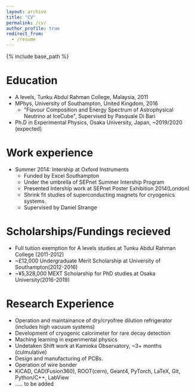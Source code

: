 ```yaml
---
layout: archive
title: "CV"
permalink: /cv/
author_profile: true
redirect_from:
  - /resume
---
```


{% include base_path %}

Education
======
* A levels, Tunku Abdul Rahman College, Malaysia, 2011
* MPhys, University of Southampton, United Kingdom, 2016
  * "Flavour Composition and Energy Spectrum of Astrophysical Neutrino at IceCube", Supervised by Pasquale Di Bari
* Ph.D in Experimental Physics, Osaka University, Japan, ~2019/2020 (expected)

Work experience
======
* Summer 2014: Intership at Oxford Instruments
  * Funded by Excel Southampton
  * Under the umbrella of SEPnet Summer Intership Program
  * Presented Intership work at SEPnet Poster Exhibition 2014(London)
  * Shrink fit studies of superconducting magnets for cryogenics systems.
  * Supervised by Daniel Strange

Scholarships/Fundings recieved
======
* Full tuition exemption for A levels studies at Tunku Abdul Rahman College (2011-2012)
* ~£12,000 Undergraduate Merit Scholarship at University of Southampton(2012-2016)
* ~¥5,328,000 MEXT Scholarship for PhD studies at Osaka University(2016-2019)

Research Experience
======
* Operation and maintainance of dry/cryofree dilution refrigerator (includes high vacuum systems)
* Development of cryogenic calorimeter for rare decay detection
* Maching learning in experimental physics
* Undetaken Shift work at Kamioka Observatory, ~3+ months (culmulative)
* Design and manufacturing of PCBs.
* Operation of wire bonder
* KiCAD, CAD(Fusion360), ROOT(cern), Geant4, PyTorch, LaTeX, Git, Python/C++, LabView
* ..... to be added


<!-- Publications
======
  <ul>{% for post in site.publications %}
    {% include archive-single-cv.html %}
  {% endfor %}</ul>
  
Talks
======
  <ul>{% for post in site.talks %}
    {% include archive-single-talk-cv.html %}
  {% endfor %}</ul>
  
Teaching
======
  <ul>{% for post in site.teaching %}
    {% include archive-single-cv.html %}
  {% endfor %}</ul>
  
Service and leadership
======
* Currently signed in to 43 different slack teams
 -->